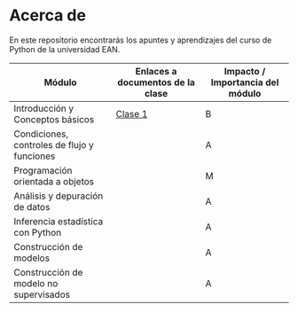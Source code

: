 # Acerca de

En este repositorio encontrarás los apuntes y aprendizajes del curso de Python de la universidad EAN.

|   Módulo  |   Enlaces a documentos de la clase    |   Impacto / Importancia del módulo    |
|   -----   |   --------------------------------    |   --------------------------------    |
|   Introducción y Conceptos básicos    |   [Clase 1](./2.%20Clase%20No.%201.md)    |   B   |
|   Condiciones, controles de flujo y funciones    |       |   A   |
|   Programación orientada a objetos    |       |   M   |
|   Análisis y depuración de datos    |       |   A   |
|   Inferencia estadística con Python    |       |   A   |
|   Construcción de modelos    |       |   A   |  
|   Construcción de modelo no supervisados    |       |   A   |

